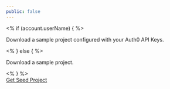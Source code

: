 ```yaml
---
public: false
---
```


<div id="package" class="package">
  <div class="row">
    <div class="info">
      <i class="icon-budicon-715"></i>
    <% if (account.userName) { %>
      <p class="configured">Download a sample project configured with your Auth0 API Keys.</p>
    <% } else { %>
      <p>Download a sample project.</p>
    <% } %>
    </div>
    <div class="button-area">
      <a href="/${pkgRepo}/${pkgBranch}/create-package?path=${pkgPath}&filePath=${pkgFilePath}&type=${pkgType}" class="btn btn-sm btn-success" rel="nofollow">Get Seed Project</a>
    </div>
  </div>
</div>
